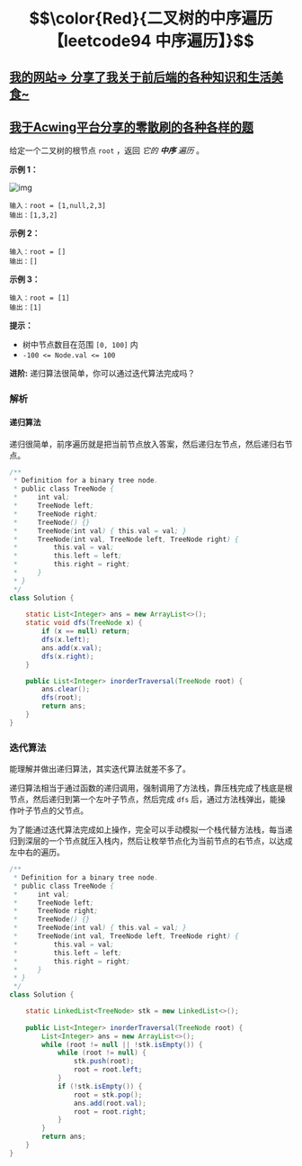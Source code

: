 # $$\color{Red}{二叉树的中序遍历【leetcode94 中序遍历】}$$

## [我的网站=> 分享了我关于前后端的各种知识和生活美食~](https://www.fanxy.cloud)

## [我于Acwing平台分享的零散刷的各种各样的题](https://www.acwing.com/blog/content/33005/) 

给定一个二叉树的根节点 `root` ，返回 *它的 **中序** 遍历* 。

 

**示例 1：**

![img](https://assets.leetcode.com/uploads/2020/09/15/inorder_1.jpg)

```
输入：root = [1,null,2,3]
输出：[1,3,2]
```

**示例 2：**

```
输入：root = []
输出：[]
```

**示例 3：**

```
输入：root = [1]
输出：[1]
```

 

**提示：**

- 树中节点数目在范围 `[0, 100]` 内
- `-100 <= Node.val <= 100`

 

**进阶:** 递归算法很简单，你可以通过迭代算法完成吗？

### 解析

#### 递归算法

递归很简单，前序遍历就是把当前节点放入答案，然后递归左节点，然后递归右节点。

```java
/**
 * Definition for a binary tree node.
 * public class TreeNode {
 *     int val;
 *     TreeNode left;
 *     TreeNode right;
 *     TreeNode() {}
 *     TreeNode(int val) { this.val = val; }
 *     TreeNode(int val, TreeNode left, TreeNode right) {
 *         this.val = val;
 *         this.left = left;
 *         this.right = right;
 *     }
 * }
 */
class Solution {
    
    static List<Integer> ans = new ArrayList<>();
    static void dfs(TreeNode x) {
        if (x == null) return;
        dfs(x.left);
        ans.add(x.val);
        dfs(x.right);
    }

    public List<Integer> inorderTraversal(TreeNode root) {
        ans.clear();
        dfs(root);
        return ans;
    }
}
```



### 迭代算法

能理解并做出递归算法，其实迭代算法就差不多了。

递归算法相当于通过函数的递归调用，强制调用了方法栈，靠压栈完成了栈底是根节点，然后递归到第一个左叶子节点，然后完成 `dfs` 后，通过方法栈弹出，能操作叶子节点的父节点。

为了能通过迭代算法完成如上操作，完全可以手动模拟一个栈代替方法栈，每当递归到深层的一个节点就压入栈内，然后让枚举节点化为当前节点的右节点，以达成左中右的遍历。

```java
/**
 * Definition for a binary tree node.
 * public class TreeNode {
 *     int val;
 *     TreeNode left;
 *     TreeNode right;
 *     TreeNode() {}
 *     TreeNode(int val) { this.val = val; }
 *     TreeNode(int val, TreeNode left, TreeNode right) {
 *         this.val = val;
 *         this.left = left;
 *         this.right = right;
 *     }
 * }
 */
class Solution {    

    static LinkedList<TreeNode> stk = new LinkedList<>();
    
    public List<Integer> inorderTraversal(TreeNode root) {
        List<Integer> ans = new ArrayList<>();
        while (root != null || !stk.isEmpty()) {
            while (root != null) {
                stk.push(root);
                root = root.left;
            }
            if (!stk.isEmpty()) {
                root = stk.pop();
                ans.add(root.val);
                root = root.right;
            }
        }
        return ans;
    }
}
```

